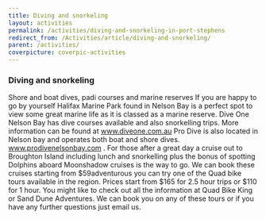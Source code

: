 ```yaml
---
title: Diving and snorkeling
layout: activities
permalink: /activities/diving-and-snorkeling-in-port-stephens
redirect_from: /Activities/article/diving-and-snorkeling/
parent: /activities/
coverpicture: coverpic-activities
---
```


### Diving and snorkeling

Shore and boat dives, padi courses and marine reserves If you are happy to go by yourself Halifax Marine Park found in Nelson Bay is a perfect spot to view some great marine life as it is classed as a marine reserve.
Dive One Nelson Bay has dive courses available and also snorkelling trips.
More information can be found at www.diveone.com.au Pro Dive is also located in Nelson bay and operates both boat and shore dives.
www.prodivenelsonbay.com . For those after a great day a cruise out to Broughton Island including lunch and snorkelling plus the bonus of spotting Dolphins aboard Moonshadow cruises is the way to go.
We can book these cruises starting from $59adventurous you can try one of the Quad bike tours available in the region.
Prices start from $165 for 2.5 hour trips or $110 for 1 hour.
You might like to check out all the information at Quad Bike King or Sand Dune Adventures.
We can book you on any of these tours or if you have any further questions just email us.